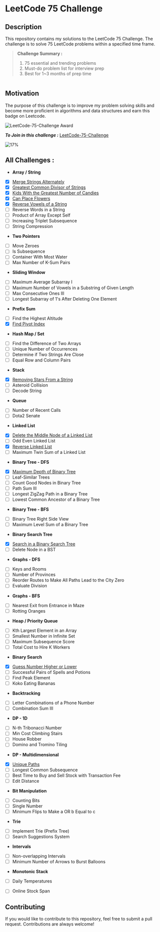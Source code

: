 # LeetCode 75 Challenge

## Description
This repository contains my solutions to the LeetCode 75 Challenge. The challenge is to solve 75 LeetCode problems within a specified time frame.

> **Challenge Summary :**
> 1. 75 essential and trending problems
> 2. Must-do problem list for interview prep
> 3. Best for 1~3 months of prep time

<div style="display:flex; justify-content:space-between ; flex-wrap:wrap">
<div style="max-width:500px" >

## Motivation

The purpose of this challenge is to improve my problem solving skills and become more proficient in algorithms and data structures and earn this badge on Leetcode.

</div>
<img style="max-width:250px" src="https://assets.leetcode.com/static_assets/others/LeetCode_75.gif" alt="LeetCode-75-Challenge Award"/>
</div>

**_To Join in this challenge :_** [LeetCode-75-Challenge](https://leetcode.com/studyplan/leetcode-75/)

![17%](https://progress-bar.dev/17/?title=In%20progress)


## All Challenges :

- **Array / String**
- [X] [Merge Strings Alternately](./E1768_MergeStringsAlternately.java)
- [X] [Greatest Common Divisor of Strings](./E1071_GreatestCommonDivisorofStrings.ts)
- [X] [Kids With the Greatest Number of Candies](./E1431_KidsWiththeGreatestNumberofCandies.ts)
- [X] [Can Place Flowers](./E605_CanPlaceFlowers.ts)
- [X] [Reverse Vowels of a String](./E345_ReverseVowelsofaString.ts)
- [ ] Reverse Words in a String
- [ ] Product of Array Except Self
- [ ] Increasing Triplet Subsequence
- [ ] String Compression
- **Two Pointers**
- [ ] Move Zeroes
- [ ] Is Subsequence
- [ ] Container With Most Water
- [ ] Max Number of K-Sum Pairs
- **Sliding Window**
- [ ] Maximum Average Subarray I
- [ ] Maximum Number of Vowels in a Substring of Given Length
- [ ] Max Consecutive Ones III
- [ ] Longest Subarray of 1's After Deleting One Element
- **Prefix Sum**
- [ ] Find the Highest Altitude
- [X] [Find Pivot Index](./E724FindPivotIndex.ts)
- **Hash Map / Set**
- [ ] Find the Difference of Two Arrays
- [ ] Unique Number of Occurrences
- [ ] Determine if Two Strings Are Close
- [ ] Equal Row and Column Pairs
- **Stack**
- [X] [Removing Stars From a String](./M2390_RemovingStarsFromaString.java)
- [ ] Asteroid Collision
- [ ] Decode String
- **Queue**
- [ ] Number of Recent Calls
- [ ] Dota2 Senate
- **Linked List**
- [X] [Delete the Middle Node of a Linked List](./M2095_DeleteTheMiddleNodeofaLinkedList.java)
- [ ] Odd Even Linked List
- [X] [Reverse Linked List](./E206_ReverseLinkedList.java)
- [ ] Maximum Twin Sum of a Linked List
- **Binary Tree - DFS**
- [X] [Maximum Depth of Binary Tree](./E104MaximumDepthofBinaryTree.java)
- [ ] Leaf-Similar Trees
- [ ] Count Good Nodes in Binary Tree
- [ ] Path Sum III
- [ ] Longest ZigZag Path in a Binary Tree
- [ ] Lowest Common Ancestor of a Binary Tree
- **Binary Tree - BFS**
- [ ] Binary Tree Right Side View
- [ ] Maximum Level Sum of a Binary Tree
- **Binary Search Tree**
- [X] [Search in a Binary Search Tree](./E700_SearchInABinarySearchTree.java)
- [ ] Delete Node in a BST
- **Graphs - DFS**
- [ ] Keys and Rooms
- [ ] Number of Provinces
- [ ] Reorder Routes to Make All Paths Lead to the City Zero
- [ ] Evaluate Division
- **Graphs - BFS**
- [ ] Nearest Exit from Entrance in Maze
- [ ] Rotting Oranges
- **Heap / Priority Queue**
- [ ] Kth Largest Element in an Array
- [ ] Smallest Number in Infinite Set
- [ ] Maximum Subsequence Score
- [ ] Total Cost to Hire K Workers
- **Binary Search**
- [X] [Guess Number Higher or Lower](./E374_GuessNumberHigherOrLower.java)
- [ ] Successful Pairs of Spells and Potions
- [ ] Find Peak Element
- [ ] Koko Eating Bananas
- **Backtracking**
- [ ] Letter Combinations of a Phone Number
- [ ] Combination Sum III
- **DP - 1D**
- [ ] N-th Tribonacci Number
- [ ] Min Cost Climbing Stairs
- [ ] House Robber
- [ ] Domino and Tromino Tiling
- **DP - Multidimensional**
- [X] [Unique Paths](./M62_UniquePaths.java)
- [ ] Longest Common Subsequence
- [ ] Best Time to Buy and Sell Stock with Transaction Fee
- [ ] Edit Distance
- **Bit Manipulation**
- [ ] Counting Bits
- [ ] Single Number
- [ ] Minimum Flips to Make a OR b Equal to c
- **Trie**
- [ ] Implement Trie (Prefix Tree)
- [ ] Search Suggestions System
- **Intervals**
- [ ] Non-overlapping Intervals
- [ ] Minimum Number of Arrows to Burst Balloons
- **Monotonic Stack**
- [ ] Daily Temperatures
- [ ] Online Stock Span


## Contributing
If you would like to contribute to this repository, feel free to submit a pull request. Contributions are always welcome!

